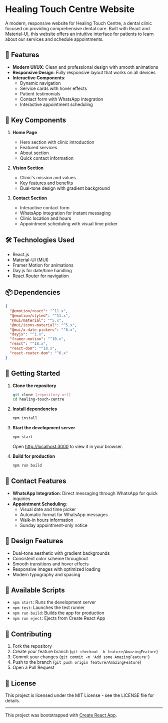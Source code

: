 # Healing Touch Centre Website

A modern, responsive website for Healing Touch Centre, a dental clinic focused on providing comprehensive dental care. Built with React and Material-UI, this website offers an intuitive interface for patients to learn about our services and schedule appointments.

## 🌟 Features

- **Modern UI/UX**: Clean and professional design with smooth animations
- **Responsive Design**: Fully responsive layout that works on all devices
- **Interactive Components**: 
  - Dynamic navigation
  - Service cards with hover effects
  - Patient testimonials
  - Contact form with WhatsApp integration
  - Interactive appointment scheduling

## 🚀 Key Components

1. **Home Page**
   - Hero section with clinic introduction
   - Featured services
   - About section
   - Quick contact information

2. **Vision Section**
   - Clinic's mission and values
   - Key features and benefits
   - Dual-tone design with gradient background

3. **Contact Section**
   - Interactive contact form
   - WhatsApp integration for instant messaging
   - Clinic location and hours
   - Appointment scheduling with visual time picker

## 🛠️ Technologies Used

- React.js
- Material-UI (MUI)
- Framer Motion for animations
- Day.js for date/time handling
- React Router for navigation

## 📦 Dependencies

```json
{
  "@emotion/react": "^11.x",
  "@emotion/styled": "^11.x",
  "@mui/material": "^5.x",
  "@mui/icons-material": "^5.x",
  "@mui/x-date-pickers": "^6.x",
  "dayjs": "^1.x",
  "framer-motion": "^10.x",
  "react": "^18.x",
  "react-dom": "^18.x",
  "react-router-dom": "^6.x"
}
```

## 🚀 Getting Started

1. **Clone the repository**
   ```bash
   git clone [repository-url]
   cd healing-touch-centre
   ```

2. **Install dependencies**
   ```bash
   npm install
   ```

3. **Start the development server**
   ```bash
   npm start
   ```
   Open [http://localhost:3000](http://localhost:3000) to view it in your browser.

4. **Build for production**
   ```bash
   npm run build
   ```

## 📱 Contact Features

- **WhatsApp Integration**: Direct messaging through WhatsApp for quick inquiries
- **Appointment Scheduling**: 
  - Visual date and time picker
  - Automatic format for WhatsApp messages
  - Walk-in hours information
  - Sunday appointment-only notice

## 🎨 Design Features

- Dual-tone aesthetic with gradient backgrounds
- Consistent color scheme throughout
- Smooth transitions and hover effects
- Responsive images with optimized loading
- Modern typography and spacing

## 📄 Available Scripts

- `npm start`: Runs the development server
- `npm test`: Launches the test runner
- `npm run build`: Builds the app for production
- `npm run eject`: Ejects from Create React App

## 🤝 Contributing

1. Fork the repository
2. Create your feature branch (`git checkout -b feature/AmazingFeature`)
3. Commit your changes (`git commit -m 'Add some AmazingFeature'`)
4. Push to the branch (`git push origin feature/AmazingFeature`)
5. Open a Pull Request

## 📝 License

This project is licensed under the MIT License - see the LICENSE file for details.

---

This project was bootstrapped with [Create React App](https://github.com/facebook/create-react-app).
